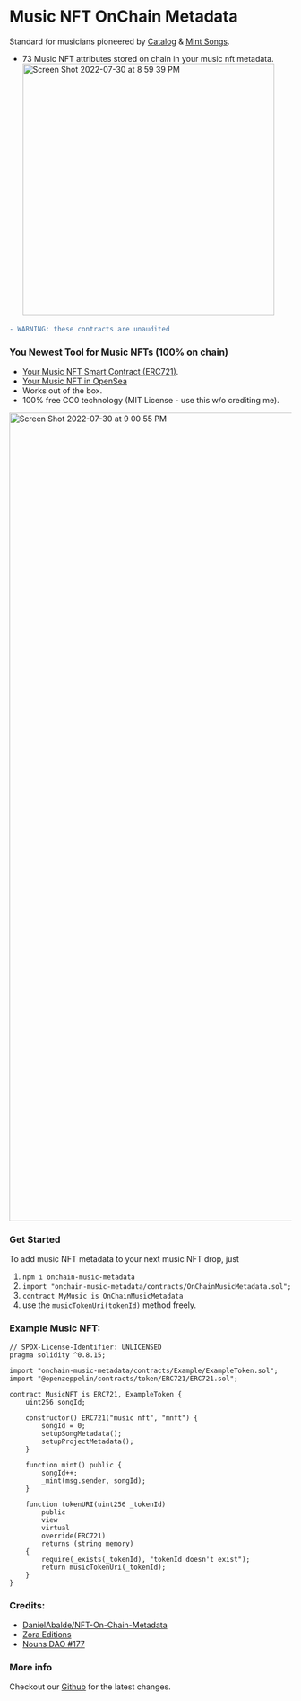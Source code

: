# Music NFT OnChain Metadata

Standard for musicians pioneered by [Catalog](https://beta.catalog.works/) & [Mint Songs](https://zora.co/collections/0x2B5426A5B98a3E366230ebA9f95a24f09Ae4a584/93).

- 73 Music NFT attributes stored on chain in your music nft metadata.
  <img width="449" alt="Screen Shot 2022-07-30 at 8 59 39 PM" src="https://user-images.githubusercontent.com/23249402/182004014-a8e7fb11-92b5-44d1-a538-0682611d81c7.png">

```diff
- WARNING: these contracts are unaudited
```

### You Newest Tool for Music NFTs (100% on chain)

- [Your Music NFT Smart Contract (ERC721)](https://mumbai.polygonscan.com/address/0xb7CF570F9a816CEB90b780C324ECcdb6Fa6C722F#code).
- [Your Music NFT in OpenSea](https://testnets.opensea.io/assets/mumbai/0xb7CF570F9a816CEB90b780C324ECcdb6Fa6C722F/1)
- Works out of the box.
- 100% free CC0 technology (MIT License - use this w/o crediting me).

<img width="1440" alt="Screen Shot 2022-07-30 at 9 00 55 PM" src="https://user-images.githubusercontent.com/23249402/182004025-56ee0c37-0502-4677-9da4-b8d0217441a8.png">

### Get Started

To add music NFT metadata to your next music NFT drop, just

1. `npm i onchain-music-metadata`
2. `import "onchain-music-metadata/contracts/OnChainMusicMetadata.sol";`
3. `contract MyMusic is OnChainMusicMetadata`
4. use the `musicTokenUri(tokenId)` method freely.

### Example Music NFT:

```
// SPDX-License-Identifier: UNLICENSED
pragma solidity ^0.8.15;

import "onchain-music-metadata/contracts/Example/ExampleToken.sol";
import "@openzeppelin/contracts/token/ERC721/ERC721.sol";

contract MusicNFT is ERC721, ExampleToken {
    uint256 songId;

    constructor() ERC721("music nft", "mnft") {
        songId = 0;
        setupSongMetadata();
        setupProjectMetadata();
    }

    function mint() public {
        songId++;
        _mint(msg.sender, songId);
    }

    function tokenURI(uint256 _tokenId)
        public
        view
        virtual
        override(ERC721)
        returns (string memory)
    {
        require(_exists(_tokenId), "tokenId doesn't exist");
        return musicTokenUri(_tokenId);
    }
}
```

### Credits:

- [DanielAbalde/NFT-On-Chain-Metadata](https://github.com/DanielAbalde/NFT-On-Chain-Metadata)
- [Zora Editions](https://github.com/ourzora/zora-drops-contracts/blob/main/src/metadata/EditionMetadataRenderer.sol)
- [Nouns DAO #177](https://nouns.wtf/)

### More info

Checkout our [Github](https://github.com/SweetmanTech/Onchain-Music-Metadata) for the latest changes.
